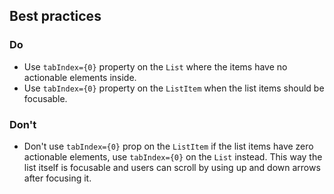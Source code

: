 ## Best practices

### Do

- Use `tabIndex={0}` property on the `List` where the items have no actionable elements inside.
- Use `tabIndex={0}` property on the `ListItem` when the list items should be focusable.

### Don't

- Don't use `tabIndex={0}` prop on the `ListItem` if the list items have zero actionable elements, use `tabIndex={0}` on the `List` instead.
  This way the list itself is focusable and users can scroll by using up and down arrows after focusing it.
